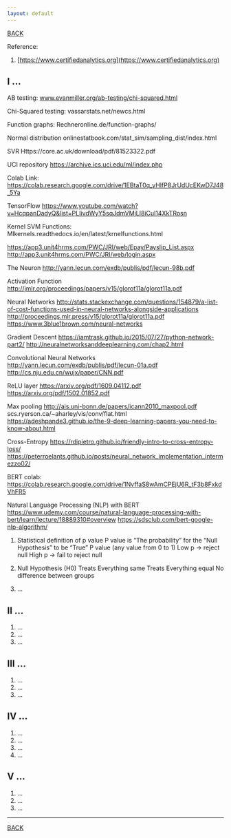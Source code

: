 ```yaml
---
layout: default
---
```


[BACK](./)

Reference:

1. [https://www.certifiedanalytics.org](https://www.certifiedanalytics.org)

## I ...

AB testing:
www.evanmiller.org/ab-testing/chi-squared.html

Chi-Squared testing:
vassarstats.net/newcs.html

Function graphs:
Rechneronline.de/function-graphs/

Normal distribution
onlinestatbook.com/stat_sim/sampling_dist/index.html

SVR
Https://core.ac.uk/download/pdf/81523322.pdf

UCI repository
https://archive.ics.uci.edu/ml/index.php

Colab Link:
https://colab.research.google.com/drive/1EBtaT0q_yHlfP8JrUdUcEKwD7J48_5Ya

TensorFlow
https://www.youtube.com/watch?v=HcqpanDadyQ&list=PLIivdWyY5sqJdmVMjLI8iCul14XkTRosn

Kernel SVM Functions:
Mlkernels.readthedocs.io/en/latest/krnelfunctions.html

https://app3.unit4hrms.com/PWC/JRI/web/Epay/Payslip_List.aspx
http://app3.unit4hrms.com/PWC/JRI/web/login.aspx

The Neuron
http://yann.lecun.com/exdb/publis/pdf/lecun-98b.pdf

Activation Function
http://jmlr.org/proceedings/papers/v15/glorot11a/glorot11a.pdf

Neural Networks
http://stats.stackexchange.com/questions/154879/a-list-of-cost-functions-used-in-neural-networks-alongside-applications
http://proceedings.mlr.press/v15/glorot11a/glorot11a.pdf
https://www.3blue1brown.com/neural-networks

Gradient Descent
https://iamtrask.github.io/2015/07/27/python-network-part2/
http://neuralnetworksanddeeplearning.com/chap2.html

Convolutional Neural Networks
http://yann.lecun.com/exdb/publis/pdf/lecun-01a.pdf
http://cs.nju.edu.cn/wujx/paper/CNN.pdf

ReLU layer
https://arxiv.org/pdf/1609.04112.pdf
https://arxiv.org/pdf/1502.01852.pdf

Max pooling
http://ais.uni-bonn.de/papers/icann2010_maxpool.pdf
scs.ryerson.ca/~aharley/vis/conv/flat.html
https://adeshpande3.github.io/the-9-deep-learning-papers-you-need-to-know-about.html

Cross-Entropy
https://rdipietro.github.io/friendly-intro-to-cross-entropy-loss/
https://peterroelants.github.io/posts/neural_network_implementation_intermezzo02/

BERT colab:
https://colab.research.google.com/drive/1NvffaS8wAmCPEjU6R_tF3b8FxkdVhFR5

Natural Language Processing (NLP) with BERT 
https://www.udemy.com/course/natural-language-processing-with-bert/learn/lecture/18889310#overview
https://sdsclub.com/bert-google-nlp-algorithm/

1. Statistical definition of p value
P value is “The probability” for the “Null Hypothesis” to be “True”
P value (any value from 0 to 1)
Low p -> reject null
High p -> fail to reject null

1. Null Hypothesis (H0)
Treats Everything same
Treats Everything equal
No difference between groups

1. ...

## II ...

1. ...
1. ...
1. ...

## III ...

1. ...
1. ...
1. ...

## IV ...

1. ...
1. ...
1. ...
1. ...

## V ...

1. ...
1. ...
1. ...

* * *

[BACK](./)

